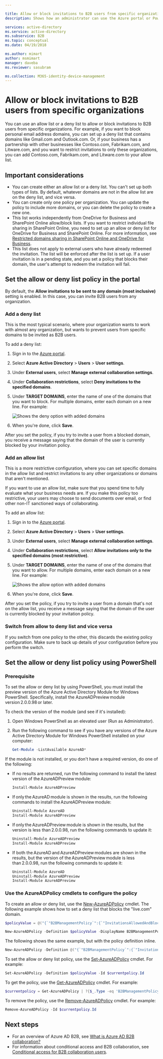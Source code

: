 ```yaml
---

title: Allow or block invitations to B2B users from specific organizations - Azure Active Directory | Microsoft Docs
description: Shows how an administrator can use the Azure portal or PowerShell to set an access or deny list to allow or block B2B users from certain domains.

services: active-directory
ms.service: active-directory
ms.subservice: B2B
ms.topic: conceptual
ms.date: 04/19/2018

ms.author: mimart
author: msmimart
manager: daveba
ms.reviewer: sasubram

ms.collection: M365-identity-device-management
---
```


# Allow or block invitations to B2B users from specific organizations

You can use an allow list or a deny list to allow or block invitations to B2B users from specific organizations. For example, if you want to block personal email address domains, you can set up a deny list that contains domains like Gmail.com and Outlook.com. Or, if your business has a partnership with other businesses like Contoso.com, Fabrikam.com, and Litware.com, and you want to restrict invitations to only these organizations, you can add Contoso.com, Fabrikam.com, and Litware.com to your allow list.
  
## Important considerations

- You can create either an allow list or a deny list. You can't set up both types of lists. By default, whatever domains are not in the allow list are on the deny list, and vice versa. 
- You can create only one policy per organization. You can update the policy to include more domains, or you can delete the policy to create a new one. 
- This list works independently from OneDrive for Business and SharePoint Online allow/block lists. If you want to restrict individual file sharing in SharePoint Online, you need to set up an allow or deny list for OneDrive for Business and SharePoint Online. For more information, see [Restricted domains sharing in SharePoint Online and OneDrive for Business](https://support.office.com/article/restricted-domains-sharing-in-sharepoint-online-and-onedrive-for-business-5d7589cd-0997-4a00-a2ba-2320ec49c4e9).
- This list does not apply to external users who have already redeemed the invitation. The list will be enforced after the list is set up. If a user invitation is in a pending state, and you set a policy that blocks their domain, the user's attempt to redeem the invitation will fail.

## Set the allow or deny list policy in the portal

By default, the **Allow invitations to be sent to any domain (most inclusive)** setting is enabled. In this case, you can invite B2B users from any organization.

### Add a deny list

This is the most typical scenario, where your organization wants to work with almost any organization, but wants to prevent users from specific domains to be invited as B2B users.

To add a deny list:

1. Sign in to the [Azure portal](https://portal.azure.com).
2. Select **Azure Active Directory** > **Users** > **User settings**.
3. Under **External users**, select **Manage external collaboration settings**.
4. Under **Collaboration restrictions**, select **Deny invitations to the specified domains**.
5. Under **TARGET DOMAINS**, enter the name of one of the domains that you want to block. For multiple domains, enter each domain on a new line. For example:

   ![Shows the deny option with added domains](./media/allow-deny-list/DenyListSettings.png)
 
6. When you're done, click **Save**.

After you set the policy, if you try to invite a user from a blocked domain, you receive a message saying that the domain of the user is currently blocked by your invitation policy.
 
### Add an allow list

This is a more restrictive configuration, where you can set specific domains in the allow list and restrict invitations to any other organizations or domains that aren't mentioned. 

If you want to use an allow list, make sure that you spend time to fully evaluate what your business needs are. If you make this policy too restrictive, your users may choose to send documents over email, or find other non-IT sanctioned ways of collaborating.


To add an allow list:

1. Sign in to the [Azure portal](https://portal.azure.com).
2. Select **Azure Active Directory** > **Users** > **User settings**.
3. Under **External users**, select **Manage external collaboration settings**.
4. Under **Collaboration restrictions**, select **Allow invitations only to the specified domains (most restrictive)**.
5. Under **TARGET DOMAINS**, enter the name of one of the domains that you want to allow. For multiple domains, enter each domain on a new line. For example:

   ![Shows the allow option with added domains](./media/allow-deny-list/AllowListSettings.png)
 
6. When you're done, click **Save**.

After you set the policy, if you try to invite a user from a domain that's not on the allow list, you receive a message saying that the domain of the user is currently blocked by your invitation policy.

### Switch from allow to deny list and vice versa 

If you switch from one policy to the other, this discards the existing policy configuration. Make sure to back up details of your configuration before you perform the switch. 

## Set the allow or deny list policy using PowerShell

### Prerequisite

To set the allow or deny list by using PowerShell, you must install the preview version of the Azure Active Directory Module for Windows PowerShell. Specifically, install the AzureADPreview module version 2.0.0.98 or later.

To check the version of the module (and see if it's installed):
 
1. Open Windows PowerShell as an elevated user (Run as Administrator). 
2. Run the following command to see if you have any versions of the Azure Active Directory Module for Windows PowerShell installed on your computer:

   ```powershell  
   Get-Module -ListAvailable AzureAD*
   ```

If the module is not installed, or you don't have a required version, do one of the following:

- If no results are returned, run the following command to install the latest version of the AzureADPreview module:
  
   ```powershell  
   Install-Module AzureADPreview
   ```
- If only the AzureAD module is shown in the results, run the following commands to install the AzureADPreview module: 

   ```powershell 
   Uninstall-Module AzureAD 
   Install-Module AzureADPreview 
   ```
- If only the AzureADPreview module is shown in the results, but the version is less than 2.0.0.98, run the following commands to update it: 

   ```powershell 
   Uninstall-Module AzureADPreview 
   Install-Module AzureADPreview 
   ```

- If both the AzureAD and AzureADPreview modules are shown in the results, but the version of the AzureADPreview module is less than 2.0.0.98, run the following commands to update it: 

   ```powershell 
   Uninstall-Module AzureAD 
   Uninstall-Module AzureADPreview 
   Install-Module AzureADPreview 
    ```

### Use the AzureADPolicy cmdlets to configure the policy

To create an allow or deny list, use the [New-AzureADPolicy](https://docs.microsoft.com/powershell/module/azuread/new-azureadpolicy?view=azureadps-2.0-preview) cmdlet. The following example shows how to set a deny list that blocks the "live.com" domain.

```powershell 
$policyValue = @("{`"B2BManagementPolicy`":{`"InvitationsAllowedAndBlockedDomainsPolicy`":{`"AllowedDomains`": [],`"BlockedDomains`": [`"live.com`"]}}}")

New-AzureADPolicy -Definition $policyValue -DisplayName B2BManagementPolicy -Type B2BManagementPolicy -IsOrganizationDefault $true 
```

The following shows the same example, but with the policy definition inline.

```powershell  
New-AzureADPolicy -Definition @("{`"B2BManagementPolicy`":{`"InvitationsAllowedAndBlockedDomainsPolicy`":{`"AllowedDomains`": [],`"BlockedDomains`": [`"live.com`"]}}}") -DisplayName B2BManagementPolicy -Type B2BManagementPolicy -IsOrganizationDefault $true 
```

To set the allow or deny list policy, use the [Set-AzureADPolicy](https://docs.microsoft.com/powershell/module/azuread/set-azureadpolicy?view=azureadps-2.0-preview) cmdlet. For example:

```powershell   
Set-AzureADPolicy -Definition $policyValue -Id $currentpolicy.Id 
```

To get the policy, use the [Get-AzureADPolicy](https://docs.microsoft.com/powershell/module/azuread/get-azureadpolicy?view=azureadps-2.0-preview) cmdlet. For example:

```powershell
$currentpolicy = Get-AzureADPolicy | ?{$_.Type -eq 'B2BManagementPolicy'} | select -First 1 
```

To remove the policy, use the [Remove-AzureADPolicy](https://docs.microsoft.com/powershell/module/azuread/remove-azureadpolicy?view=azureadps-2.0-preview) cmdlet. For example:

```powershell
Remove-AzureADPolicy -Id $currentpolicy.Id 
```

## Next steps

- For an overview of Azure AD B2B, see [What is Azure AD B2B collaboration?](what-is-b2b.md)
- For information about conditional access and B2B collaboration, see [Conditional access for B2B collaboration users](conditional-access.md).



